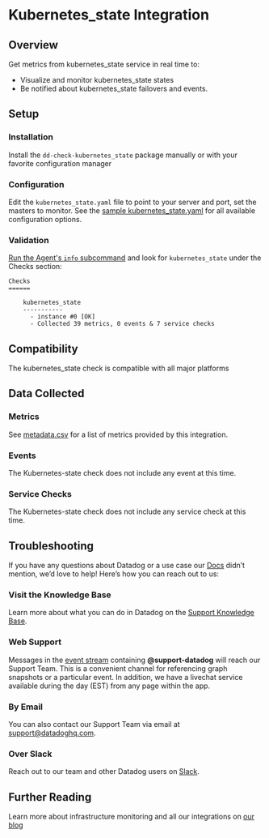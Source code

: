 # Kubernetes_state Integration

## Overview

Get metrics from kubernetes_state service in real time to:

* Visualize and monitor kubernetes_state states
* Be notified about kubernetes_state failovers and events.

## Setup
### Installation

Install the `dd-check-kubernetes_state` package manually or with your favorite configuration manager

### Configuration

Edit the `kubernetes_state.yaml` file to point to your server and port, set the masters to monitor. See the [sample kubernetes_state.yaml](https://github.com/DataDog/integrations-core/blob/master/kubernetes_state/conf.yaml.default) for all available configuration options.

### Validation

[Run the Agent's `info` subcommand](https://help.datadoghq.com/hc/en-us/articles/203764635-Agent-Status-and-Information) and look for `kubernetes_state` under the Checks section:

    Checks
    ======

        kubernetes_state
        -----------
          - instance #0 [OK]
          - Collected 39 metrics, 0 events & 7 service checks

## Compatibility

The kubernetes_state check is compatible with all major platforms

## Data Collected
### Metrics
See [metadata.csv](https://github.com/DataDog/integrations-core/blob/master/kubernetes_state/metadata.csv) for a list of metrics provided by this integration.

### Events
The Kubernetes-state check does not include any event at this time.

### Service Checks
The Kubernetes-state check does not include any service check at this time.

## Troubleshooting

If you have any questions about Datadog or a use case our [Docs](https://docs.datadoghq.com/) didn’t mention, we’d love to help! Here’s how you can reach out to us:

### Visit the Knowledge Base

Learn more about what you can do in Datadog on the [Support Knowledge Base](https://datadog.zendesk.com/agent/).

### Web Support

Messages in the [event stream](https://app.datadoghq.com/event/stream) containing **@support-datadog** will reach our Support Team. This is a convenient channel for referencing graph snapshots or a particular event. In addition, we have a livechat service available during the day (EST) from any page within the app.

### By Email

You can also contact our Support Team via email at [support@datadoghq.com](mailto:support@datadoghq.com).

### Over Slack

Reach out to our team and other Datadog users on [Slack](http://chat.datadoghq.com/).

## Further Reading
Learn more about infrastructure monitoring and all our integrations on [our blog](https://www.datadoghq.com/blog/)